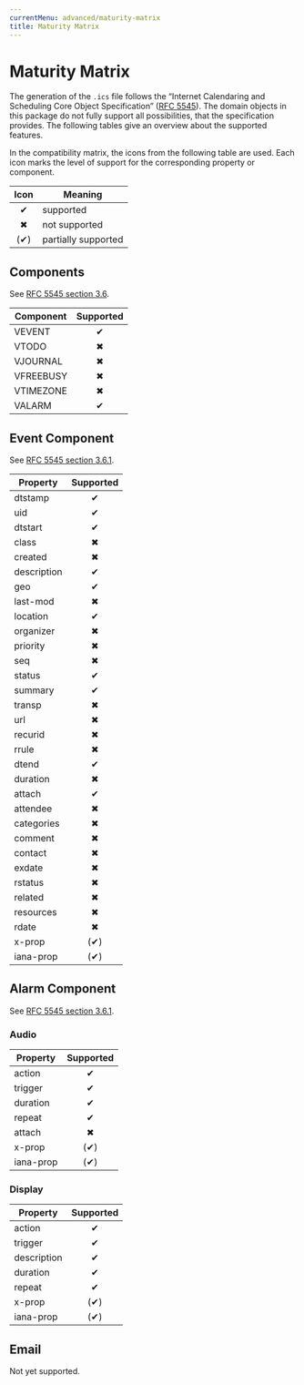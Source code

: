 ```yaml
---
currentMenu: advanced/maturity-matrix
title: Maturity Matrix
---
```


# Maturity Matrix

The generation of the `.ics` file follows the “Internet Calendaring and Scheduling Core Object Specification” ([RFC 5545](https://tools.ietf.org/html/rfc5545)).
The domain objects in this package do not fully support all possibilities, that the specification provides.
The following tables give an overview about the supported features.

In the compatibility matrix, the icons from the following table are used.
Each icon marks the level of support for the corresponding property or component.

| Icon | Meaning             |
| :--: | ------------------- |
|  ✔   | supported           |
|  ✖   | not supported       |
| (✔)  | partially supported |

## Components

See [RFC 5545 section 3.6](https://tools.ietf.org/html/rfc5545#section-3.6).

| Component | Supported |
| --------- | :-------: |
| VEVENT    |     ✔     |
| VTODO     |     ✖     |
| VJOURNAL  |     ✖     |
| VFREEBUSY |     ✖     |
| VTIMEZONE |     ✖     |
| VALARM    |     ✔     |

## Event Component

See [RFC 5545 section 3.6.1](https://tools.ietf.org/html/rfc5545#section-3.6.1).

| Property    | Supported |
| ----------- | :-------: |
| dtstamp     |     ✔     |
| uid         |     ✔     |
| dtstart     |     ✔     |
| class       |     ✖     |
| created     |     ✖     |
| description |     ✔     |
| geo         |     ✔     |
| last-mod    |     ✖     |
| location    |     ✔     |
| organizer   |     ✖     |
| priority    |     ✖     |
| seq         |     ✖     |
| status      |     ✔     |
| summary     |     ✔     |
| transp      |     ✖     |
| url         |     ✖     |
| recurid     |     ✖     |
| rrule       |     ✖     |
| dtend       |     ✔     |
| duration    |     ✖     |
| attach      |     ✔     |
| attendee    |     ✖     |
| categories  |     ✖     |
| comment     |     ✖     |
| contact     |     ✖     |
| exdate      |     ✖     |
| rstatus     |     ✖     |
| related     |     ✖     |
| resources   |     ✖     |
| rdate       |     ✖     |
| x-prop      |    (✔)    |
| iana-prop   |    (✔)    |

## Alarm Component

See [RFC 5545 section 3.6.1](https://tools.ietf.org/html/rfc5545#section-3.6.6).

### Audio

| Property  | Supported |
| --------- | :-------: |
| action    |     ✔     |
| trigger   |     ✔     |
| duration  |     ✔     |
| repeat    |     ✔     |
| attach    |     ✖     |
| x-prop    |    (✔)    |
| iana-prop |    (✔)    |

### Display

| Property    | Supported |
| ----------- | :-------: |
| action      |     ✔     |
| trigger     |     ✔     |
| description |     ✔     |
| duration    |     ✔     |
| repeat      |     ✔     |
| x-prop      |    (✔)    |
| iana-prop   |    (✔)    |

## Email

Not yet supported.
